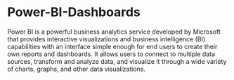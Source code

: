# Power-BI-Dashboards
Power BI is a powerful business analytics service developed by Microsoft that provides interactive visualizations and business intelligence (BI) capabilities with an interface simple enough for end users to create their own reports and dashboards. It allows users to connect to multiple data sources, transform and analyze data, and visualize it through a wide variety of charts, graphs, and other data visualizations.
